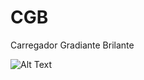 # CGB
Carregador Gradiante Brilante

![Alt Text](https://media.giphy.com/media/zlzBPeFSqbuhbeD8dI/giphy.gif)
